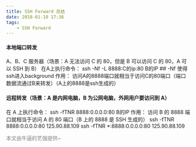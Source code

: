 ```yaml
---
title: SSH Forward 总结
date: 2018-01-10 17:36
tags:
    - SSH Forward
---
```


#### 本地端口转发

A、B、C 服务器（场景：A 无法访问 C 的 80，但是 B 可以访问 C 的 80，A 可以 SSH 到 B）
在A上执行命令：
ssh -Nf -L 8888:C的ip:80 B的IP    ## -Nf 使得ssh进入background
作用：
访问A的8888端口就相当于访问C的80端口（端口数据流通过B来转发）（A上的8888是ssh生成的）

#### 远程转发（场景：A 是内网电脑，B 为公网电脑，外网用户要访问到 A）
在 A 上执行命令：
ssh -fTNR 8888:0.0.0.0:80 B的IP
作用：
访问 B 的 8888 端口就相当于访问 A 的 80 端口（B 上的 8888 是 SSH 生成的）
ssh -fTNR 8888:0.0.0.0:80 125.90.88.109
ssh -fTNR *:8888:0.0.0.0:80 125.90.88.109

<font color='grey'>本文由牛逼的艺强提供~</font>